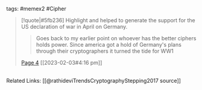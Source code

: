 tags: #memex2 #Cipher 

> [!quote|#5fb236] Highlight
> and helped to generate the support for the US declaration of war in April on Germany.
>
>> Goes back to my earlier point on whoever has the better ciphers holds power. Since america got a hold of Germany's plans through their cryptographers it turned the tide for WW1
>
> [Page 4](zotero://open-pdf/library/items/RLBHTYDT?page=4) [[2023-02-03#4:16 pm]]
<br>
Related Links:
[[@rathideviTrendsCryptographyStepping2017 source]] 
